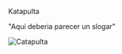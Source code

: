 
Katapulta

"Aqui deberia parecer un slogar"

![Catapulta](https://www.flaticon.es/icono-gratis/catapulta_2328455?related_id=2328466&origin=search)

